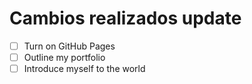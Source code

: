 # Cambios realizados update

- [ ] Turn on GitHub Pages
- [ ] Outline my portfolio
- [ ] Introduce myself to the world
